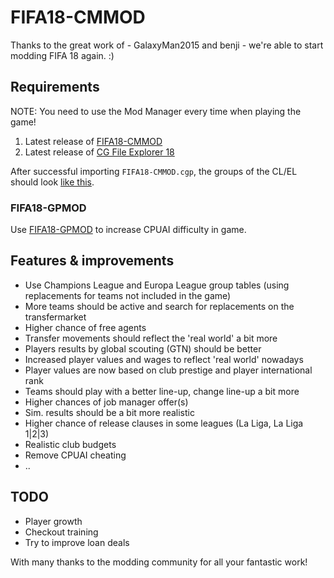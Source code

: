 # FIFA18-CMMOD

Thanks to the great work of - GalaxyMan2015 and benji - we're able to start modding FIFA 18 again. :)

## Requirements
NOTE: You need to use the Mod Manager every time when playing the game!

1. Latest release of [FIFA18-CMMOD](https://github.com/linuxfreak90/FIFA18-CMMOD/releases)
2. Latest release of [CG File Explorer 18](http://3dgamedevblog.com/wordpress/?sdm_downloads=fifa-18-cgfileexplorer)

After successful importing `FIFA18-CMMOD.cgp`, the groups of the CL/EL should look [like this](https://imgur.com/a/swkaa).

### FIFA18-GPMOD
Use [FIFA18-GPMOD](https://github.com/linuxfreak90/FIFA18-GPMOD/releases) to increase CPUAI difficulty in game.

## Features & improvements
- Use Champions League and Europa League group tables (using replacements for teams not included in the game)
- More teams should be active and search for replacements on the transfermarket
- Higher chance of free agents
- Transfer movements should reflect the 'real world' a bit more
- Players results by global scouting (GTN) should be better
- Increased player values and wages to reflect 'real world' nowadays
- Player values are now based on club prestige and player international rank
- Teams should play with a better line-up, change line-up a bit more
- Higher chances of job manager offer(s)
- Sim. results should be a bit more realistic
- Higher chance of release clauses in some leagues (La Liga, La Liga 1|2|3)
- Realistic club budgets
- Remove CPUAI cheating
- ..

## TODO
- Player growth
- Checkout training
- Try to improve loan deals

With many thanks to the modding community for all your fantastic work!
